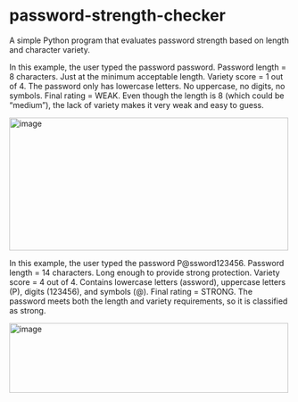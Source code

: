 # password-strength-checker
A simple Python program that evaluates password strength based on length and character variety.


In this example, the user typed the password password.
Password length = 8 characters.
Just at the minimum acceptable length.
Variety score = 1 out of 4.
The password only has lowercase letters.
No uppercase, no digits, no symbols.
Final rating = WEAK.
Even though the length is 8 (which could be “medium”), the lack of variety makes it very weak and easy to guess.

<img width="500" height="238" alt="image" src="https://github.com/user-attachments/assets/ae373527-a02b-47bd-8086-d4f57ff59838" />

In this example, the user typed the password P@ssword123456.
Password length = 14 characters.
Long enough to provide strong protection.
Variety score = 4 out of 4.
Contains lowercase letters (assword),
uppercase letters (P),
digits (123456),
and symbols (@).
Final rating = STRONG.
The password meets both the length and variety requirements, so it is classified as strong.


<img width="500" height="125" alt="image" src="https://github.com/user-attachments/assets/44cef7ca-f03b-4ec4-bed7-2c52354981ae" />
